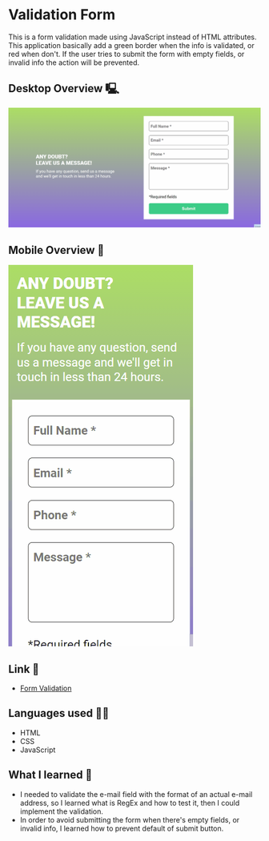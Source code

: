 # Validation Form
This is a form validation made using JavaScript instead of HTML attributes. This application basically add a green border when the info is validated, or red when don't. If the user tries to submit the form with empty fields, or invalid info the action will be prevented.

## Desktop Overview 🖳

<img src="src/assets/desktop-version.gif" alt="form desktop overview">

## Mobile Overview 📱

<img src="src/assets/mobile-version.gif" alt="form mobile overview">

## Link 🔗
- [Form Validation]()

## Languages used 👨‍💻
- HTML
- CSS
- JavaScript

## What I learned 📖
- I needed to validate the e-mail field with the format of an actual e-mail address, so I learned what is RegEx and how to test it, then I could implement the validation.
- In order to avoid submitting the form when there's empty fields, or invalid info, I learned how to prevent default of submit button. 